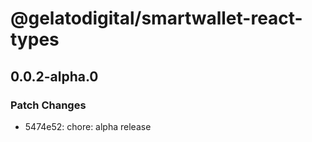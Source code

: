 # @gelatodigital/smartwallet-react-types

## 0.0.2-alpha.0

### Patch Changes

- 5474e52: chore: alpha release
